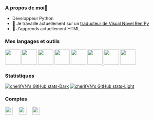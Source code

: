 ### A propos de moi👋
- Développeur Python
- 🔭 Je travaille actuellement sur un [traducteur de Visual Novel Ren'Py](https://github.com/cherifVN/Ren-Py-Novel-Translation)
- 🌱 J'apprends actuellement HTML

### Mes langages et outils

[<img src="https://cdn.jsdelivr.net/gh/devicons/devicon@latest/icons/python/python-original-wordmark.svg" width="50px">](https://www.python.org/)
[<img width="50px" src="https://cdn.jsdelivr.net/gh/devicons/devicon@latest/icons/renpy/renpy-original.svg" />](https://www.renpy.org/)
[<img width="50px" src="https://cdn.jsdelivr.net/gh/devicons/devicon@latest/icons/json/json-original.svg" />](https://www.json.org/json-fr.html)
[<img width="50px" src="https://cdn.jsdelivr.net/gh/devicons/devicon@latest/icons/lua/lua-original.svg" />](https://www.lua.org/)
[<img width="50px" src="https://cdn.jsdelivr.net/gh/devicons/devicon@latest/icons/vscode/vscode-original-wordmark.svg" />](https://code.visualstudio.com/)
[<img width="50px"  src="https://static.itch.io/images/itchio-textless-black.svg" /> ](https://itch.io)
[<img width="50px" src="https://cdn.jsdelivr.net/gh/devicons/devicon@latest/icons/git/git-original-wordmark.svg" />](https://git-scm.com)
[<img width="50px" src="https://cdn.jsdelivr.net/gh/devicons/devicon@latest/icons/github/github-original-wordmark.svg" />](https://github.com/)


### Statistiques
[![cherifVN's GitHub stats-Dark](https://github-readme-stats.vercel.app/api?username=cherifVN&show_icons=true&theme=dark#gh-dark-mode-only)](https://github.com/anuraghazra/github-readme-stats#gh-dark-mode-only)
[![cherifVN's GitHub stats-Light](https://github-readme-stats.vercel.app/api?username=cherifVN&show_icons=true&theme=default#gh-light-mode-only)](https://github.com/anuraghazra/github-readme-stats#gh-light-mode-only)



### Comptes
[<img width="25px" src="https://cdn.icon-icons.com/icons2/195/PNG/256/YouTube_23392.png" />](https://www.youtube.com/@cherif5955) &nbsp;&nbsp;&nbsp;
[<img width="25px" src="https://static.itch.io/images/itchio-textless-black.svg" /> ](https://cherif59.itch.io/) &nbsp;&nbsp;&nbsp;
[<img width="25px" src="https://cdn.jsdelivr.net/gh/devicons/devicon@latest/icons/twitter/twitter-original.svg" />](https://twitter.com/cherif_59)


